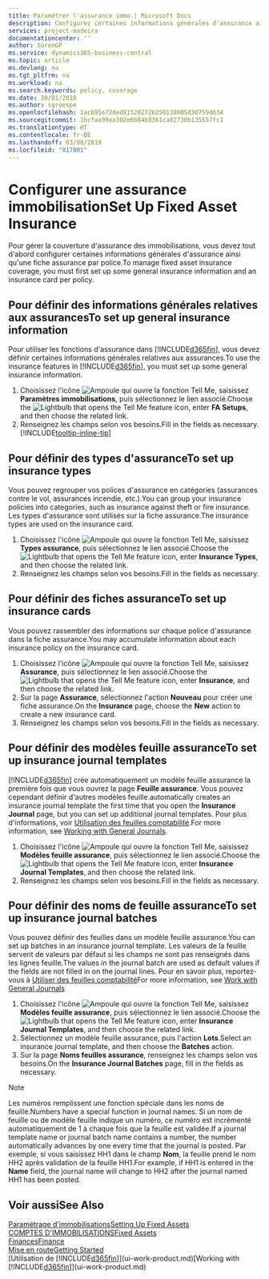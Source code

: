 ```yaml
---
title: Paramétrer l'assurance immo.| Microsoft Docs
description: Configurez certaines informations générales d'assurance ainsi qu'une fiche assurance par police pour gérer la couverture d'assurance des immobilisations.
services: project-madeira
documentationcenter: ''
author: SorenGP
ms.service: dynamics365-business-central
ms.topic: article
ms.devlang: na
ms.tgt_pltfrm: na
ms.workload: na
ms.search.keywords: policy, coverage
ms.date: 10/01/2018
ms.author: sgroespe
ms.openlocfilehash: 1acb95e72ded81520272b250138005d36759d634
ms.sourcegitcommit: 1bcfaa99ea302e6b84b8361ca02730b135557fc1
ms.translationtype: HT
ms.contentlocale: fr-BE
ms.lasthandoff: 03/08/2019
ms.locfileid: "817801"
---
```

# <a name="set-up-fixed-asset-insurance"></a><span data-ttu-id="ec510-103">Configurer une assurance immobilisation</span><span class="sxs-lookup"><span data-stu-id="ec510-103">Set Up Fixed Asset Insurance</span></span>
<span data-ttu-id="ec510-104">Pour gérer la couverture d'assurance des immobilisations, vous devez tout d'abord configurer certaines informations générales d'assurance ainsi qu'une fiche assurance par police.</span><span class="sxs-lookup"><span data-stu-id="ec510-104">To manage fixed asset insurance coverage, you must first set up some general insurance information and an insurance card per policy.</span></span>

## <a name="to-set-up-general-insurance-information"></a><span data-ttu-id="ec510-105">Pour définir des informations générales relatives aux assurances</span><span class="sxs-lookup"><span data-stu-id="ec510-105">To set up general insurance information</span></span>
<span data-ttu-id="ec510-106">Pour utiliser les fonctions d'assurance dans [!INCLUDE[d365fin](includes/d365fin_md.md)], vous devez définir certaines informations générales relatives aux assurances.</span><span class="sxs-lookup"><span data-stu-id="ec510-106">To use the insurance features in [!INCLUDE[d365fin](includes/d365fin_md.md)], you must set up some general insurance information.</span></span>  

1. <span data-ttu-id="ec510-107">Choisissez l'icône ![Ampoule qui ouvre la fonction Tell Me](media/ui-search/search_small.png "Dites-moi ce que vous voulez faire"), saisissez **Paramètres immobilisations**, puis sélectionnez le lien associé.</span><span class="sxs-lookup"><span data-stu-id="ec510-107">Choose the ![Lightbulb that opens the Tell Me feature](media/ui-search/search_small.png "Tell me what you want to do") icon, enter **FA Setups**, and then choose the related link.</span></span>  
2. <span data-ttu-id="ec510-108">Renseignez les champs selon vos besoins.</span><span class="sxs-lookup"><span data-stu-id="ec510-108">Fill in the fields as necessary.</span></span> [!INCLUDE[tooltip-inline-tip](includes/tooltip-inline-tip_md.md)]  

## <a name="to-set-up-insurance-types"></a><span data-ttu-id="ec510-109">Pour définir des types d'assurance</span><span class="sxs-lookup"><span data-stu-id="ec510-109">To set up insurance types</span></span>
<span data-ttu-id="ec510-110">Vous pouvez regrouper vos polices d'assurance en catégories (assurances contre le vol, assurances incendie, etc.).</span><span class="sxs-lookup"><span data-stu-id="ec510-110">You can group your insurance policies into categories, such as insurance against theft or fire insurance.</span></span> <span data-ttu-id="ec510-111">Les types d'assurance sont utilisés sur la fiche assurance.</span><span class="sxs-lookup"><span data-stu-id="ec510-111">The insurance types are used on the insurance card.</span></span>

1. <span data-ttu-id="ec510-112">Choisissez l'icône ![Ampoule qui ouvre la fonction Tell Me](media/ui-search/search_small.png "Dites-moi ce que vous voulez faire"), saisissez **Types assurance**, puis sélectionnez le lien associé.</span><span class="sxs-lookup"><span data-stu-id="ec510-112">Choose the ![Lightbulb that opens the Tell Me feature](media/ui-search/search_small.png "Tell me what you want to do") icon, enter **Insurance Types**, and then choose the related link.</span></span>  
2. <span data-ttu-id="ec510-113">Renseignez les champs selon vos besoins.</span><span class="sxs-lookup"><span data-stu-id="ec510-113">Fill in the fields as necessary.</span></span>

## <a name="to-set-up-insurance-cards"></a><span data-ttu-id="ec510-114">Pour définir des fiches assurance</span><span class="sxs-lookup"><span data-stu-id="ec510-114">To set up insurance cards</span></span>
<span data-ttu-id="ec510-115">Vous pouvez rassembler des informations sur chaque police d'assurance dans la fiche assurance.</span><span class="sxs-lookup"><span data-stu-id="ec510-115">You may accumulate information about each insurance policy on the insurance card.</span></span>  

1. <span data-ttu-id="ec510-116">Choisissez l'icône ![Ampoule qui ouvre la fonction Tell Me](media/ui-search/search_small.png "Dites-moi ce que vous voulez faire"), saisissez **Assurance**, puis sélectionnez le lien associé.</span><span class="sxs-lookup"><span data-stu-id="ec510-116">Choose the ![Lightbulb that opens the Tell Me feature](media/ui-search/search_small.png "Tell me what you want to do") icon, enter **Insurance**, and then choose the related link.</span></span>  
2. <span data-ttu-id="ec510-117">Sur la page **Assurance**, sélectionnez l'action **Nouveau** pour créer une fiche assurance.</span><span class="sxs-lookup"><span data-stu-id="ec510-117">On the **Insurance** page, choose the **New** action to create a  new insurance card.</span></span>  
3. <span data-ttu-id="ec510-118">Renseignez les champs selon vos besoins.</span><span class="sxs-lookup"><span data-stu-id="ec510-118">Fill in the fields as necessary.</span></span>

## <a name="to-set-up-insurance-journal-templates"></a><span data-ttu-id="ec510-119">Pour définir des modèles feuille assurance</span><span class="sxs-lookup"><span data-stu-id="ec510-119">To set up insurance journal templates</span></span>
[!INCLUDE[d365fin](includes/d365fin_md.md)] <span data-ttu-id="ec510-120">crée automatiquement un modèle feuille assurance la première fois que vous ouvrez la page **Feuille assurance**. Vous pouvez cependant définir d'autres modèles feuille.</span><span class="sxs-lookup"><span data-stu-id="ec510-120">automatically creates an insurance journal template the first time that you open the **Insurance Journal** page, but you can set up additional journal templates.</span></span> <span data-ttu-id="ec510-121">Pour plus d'informations, voir [Utilisation des feuilles comptabilité](ui-work-general-journals.md).</span><span class="sxs-lookup"><span data-stu-id="ec510-121">For more information, see [Working with General Journals](ui-work-general-journals.md).</span></span>  

1. <span data-ttu-id="ec510-122">Choisissez l'icône ![Ampoule qui ouvre la fonction Tell Me](media/ui-search/search_small.png "Dites-moi ce que vous voulez faire"), saisissez **Modèles feuille assurance**, puis sélectionnez le lien associé.</span><span class="sxs-lookup"><span data-stu-id="ec510-122">Choose the ![Lightbulb that opens the Tell Me feature](media/ui-search/search_small.png "Tell me what you want to do") icon, enter **Insurance Journal Templates**, and then choose the related link.</span></span>  
2. <span data-ttu-id="ec510-123">Renseignez les champs selon vos besoins.</span><span class="sxs-lookup"><span data-stu-id="ec510-123">Fill in the fields as necessary.</span></span>

## <a name="to-set-up-insurance-journal-batches"></a><span data-ttu-id="ec510-124">Pour définir des noms de feuille assurance</span><span class="sxs-lookup"><span data-stu-id="ec510-124">To set up insurance journal batches</span></span>
<span data-ttu-id="ec510-125">Vous pouvez définir des feuilles dans un modèle feuille assurance.</span><span class="sxs-lookup"><span data-stu-id="ec510-125">You can set up batches in an insurance journal template.</span></span> <span data-ttu-id="ec510-126">Les valeurs de la feuille servent de valeurs par défaut si les champs ne sont pas renseignés dans les lignes feuille.</span><span class="sxs-lookup"><span data-stu-id="ec510-126">The values in the journal batch are used as default values if the fields are not filled in on the journal lines.</span></span> <span data-ttu-id="ec510-127">Pour en savoir plus, reportez-vous à [Utiliser des feuilles comptabilité](ui-work-general-journals.md)</span><span class="sxs-lookup"><span data-stu-id="ec510-127">For more information, see [Work with General Journals](ui-work-general-journals.md)</span></span>  

1. <span data-ttu-id="ec510-128">Choisissez l'icône ![Ampoule qui ouvre la fonction Tell Me](media/ui-search/search_small.png "Dites-moi ce que vous voulez faire"), saisissez **Modèles feuille assurance**, puis sélectionnez le lien associé.</span><span class="sxs-lookup"><span data-stu-id="ec510-128">Choose the ![Lightbulb that opens the Tell Me feature](media/ui-search/search_small.png "Tell me what you want to do") icon, enter **Insurance Journal Templates**, and then choose the related link.</span></span>  
2. <span data-ttu-id="ec510-129">Sélectionnez un modèle feuille assurance, puis l'action **Lots**.</span><span class="sxs-lookup"><span data-stu-id="ec510-129">Select an insurance journal template, and then choose the **Batches** action.</span></span>
3. <span data-ttu-id="ec510-130">Sur la page **Noms feuilles assurance**, renseignez les champs selon vos besoins.</span><span class="sxs-lookup"><span data-stu-id="ec510-130">On the **Insurance Journal Batches** page, fill in the fields as necessary.</span></span>

> [!NOTE]  
>   <span data-ttu-id="ec510-131">Les numéros remplissent une fonction spéciale dans les noms de feuille.</span><span class="sxs-lookup"><span data-stu-id="ec510-131">Numbers have a special function in journal names.</span></span> <span data-ttu-id="ec510-132">Si un nom de feuille ou de modèle feuille indique un numéro, ce numéro est incrémenté automatiquement de 1 à chaque fois que la feuille est validée.</span><span class="sxs-lookup"><span data-stu-id="ec510-132">If a journal template name or journal batch name contains a number, the number automatically advances by one every time that the journal is posted.</span></span> <span data-ttu-id="ec510-133">Par exemple, si vous saisissez HH1 dans le champ **Nom**, la feuille prend le nom HH2 après validation de la feuille HH1.</span><span class="sxs-lookup"><span data-stu-id="ec510-133">For example, if HH1 is entered in the **Name** field, the journal name will change to HH2 after the journal named HH1 has been posted.</span></span>

## <a name="see-also"></a><span data-ttu-id="ec510-134">Voir aussi</span><span class="sxs-lookup"><span data-stu-id="ec510-134">See Also</span></span>
[<span data-ttu-id="ec510-135">Paramétrage d'immobilisations</span><span class="sxs-lookup"><span data-stu-id="ec510-135">Setting Up Fixed Assets</span></span>](fa-setup.md)  
[<span data-ttu-id="ec510-136">COMPTES D'IMMOBILISATIONS</span><span class="sxs-lookup"><span data-stu-id="ec510-136">Fixed Assets</span></span>](fa-manage.md)  
[<span data-ttu-id="ec510-137">Finances</span><span class="sxs-lookup"><span data-stu-id="ec510-137">Finance</span></span>](finance.md)  
[<span data-ttu-id="ec510-138">Mise en route</span><span class="sxs-lookup"><span data-stu-id="ec510-138">Getting Started</span></span>](product-get-started.md)  
<span data-ttu-id="ec510-139">[Utilisation de [!INCLUDE[d365fin](includes/d365fin_md.md)]](ui-work-product.md)</span><span class="sxs-lookup"><span data-stu-id="ec510-139">[Working with [!INCLUDE[d365fin](includes/d365fin_md.md)]](ui-work-product.md)</span></span>
